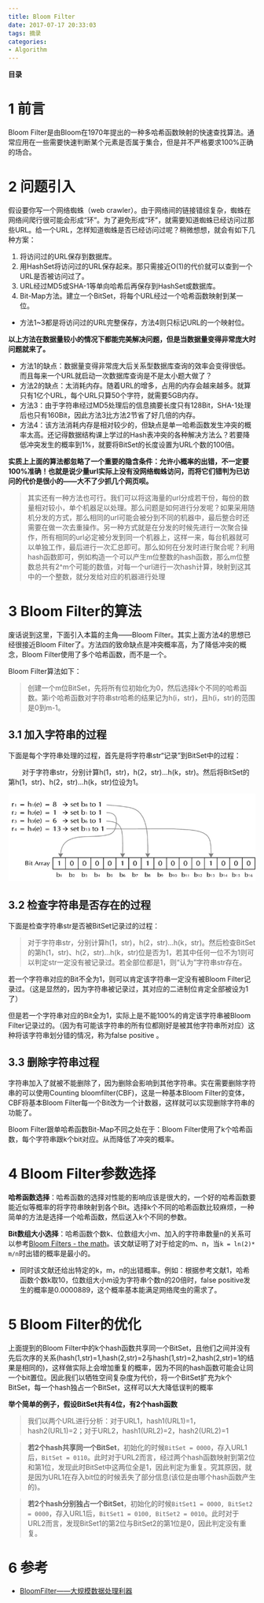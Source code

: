 ```yaml
---
title: Bloom Filter
date: 2017-07-17 20:33:03
tags: 摘录
categories:
- Algorithm
---
```


__目录__

<!-- toc -->
<!--more-->

# 1 前言

Bloom Filter是由Bloom在1970年提出的一种多哈希函数映射的快速查找算法。通常应用在一些需要快速判断某个元素是否属于集合，但是并不严格要求100%正确的场合。

# 2 问题引入

假设要你写一个网络蜘蛛（web crawler）。由于网络间的链接错综复杂，蜘蛛在网络间爬行很可能会形成“环”。为了避免形成“环”，就需要知道蜘蛛已经访问过那些URL。给一个URL，怎样知道蜘蛛是否已经访问过呢？稍微想想，就会有如下几种方案：

1. 将访问过的URL保存到数据库。
1. 用HashSet将访问过的URL保存起来。那只需接近O(1)的代价就可以查到一个URL是否被访问过了。
1. URL经过MD5或SHA-1等单向哈希后再保存到HashSet或数据库。
1. Bit-Map方法。建立一个BitSet，将每个URL经过一个哈希函数映射到某一位。

* 方法1~3都是将访问过的URL完整保存，方法4则只标记URL的一个映射位。

__以上方法在数据量较小的情况下都能完美解决问题，但是当数据量变得非常庞大时问题就来了。__

* 方法1的缺点：数据量变得非常庞大后关系型数据库查询的效率会变得很低。而且每来一个URL就启动一次数据库查询是不是太小题大做了？
* 方法2的缺点：太消耗内存。随着URL的增多，占用的内存会越来越多。就算只有1亿个URL，每个URL只算50个字符，就需要5GB内存。
* 方法3：由于字符串经过MD5处理后的信息摘要长度只有128Bit，SHA-1处理后也只有160Bit，因此方法3比方法2节省了好几倍的内存。
* 方法4：该方法消耗内存是相对较少的，但缺点是单一哈希函数发生冲突的概率太高。还记得数据结构课上学过的Hash表冲突的各种解决方法么？若要降低冲突发生的概率到1%，就要将BitSet的长度设置为URL个数的100倍。

__实质上上面的算法都忽略了一个重要的隐含条件：允许小概率的出错，不一定要100%准确！也就是说少量url实际上没有没网络蜘蛛访问，而将它们错判为已访问的代价是很小的——大不了少抓几个网页呗。__

> 其实还有一种方法也可行。我们可以将这海量的url分成若干份，每份的数量相对较小，单个机器足以处理。那么问题是如何进行分发呢？如果采用随机分发的方式，那么相同的url可能会被分到不同的机器中，最后整合时还需要在做一次去重操作。另一种方式就是在分发的时候先进行一次聚合操作，所有相同的url必定被分发到同一个机器上，这样一来，每台机器就可以单独工作，最后进行一次汇总即可。那么如何在分发时进行聚合呢？利用hash函数即可，例如构造一个可以产生m位整数的hash函数，那么m位整数总共有2^m个可能的数值，对每一个url进行一次hash计算，映射到这其中的一个整数，就分发给对应的机器进行处理

# 3 Bloom Filter的算法

废话说到这里，下面引入本篇的主角——Bloom Filter。其实上面方法4的思想已经很接近Bloom Filter了。方法四的致命缺点是冲突概率高，为了降低冲突的概念，Bloom Filter使用了多个哈希函数，而不是一个。

Bloom Filter算法如下：

> 创建一个m位BitSet，先将所有位初始化为0，然后选择k个不同的哈希函数。第i个哈希函数对字符串str哈希的结果记为h(i，str)，且h(i，str)的范围是0到m-1。

## 3.1 加入字符串的过程

下面是每个字符串处理的过程，首先是将字符串str“记录”到BitSet中的过程：

　　对于字符串str，分别计算h(1，str)，h(2，str)...h(k，str)。然后将BitSet的第h(1，str)、h(2，str)...h(k，str)位设为1。

![fig1](/images/BloomFilter/fig1.jpg)

## 3.2 检查字符串是否存在的过程

下面是检查字符串str是否被BitSet记录过的过程：

> 对于字符串str，分别计算h(1，str)，h(2，str)...h(k，str)。然后检查BitSet的第h(1，str)、h(2，str)...h(k，str)位是否为1，若其中任何一位不为1则可以判定str一定没有被记录过。若全部位都是1，则“认为”字符串str存在。

若一个字符串对应的Bit不全为1，则可以肯定该字符串一定没有被Bloom Filter记录过。（这是显然的，因为字符串被记录过，其对应的二进制位肯定全部被设为1了）

但是若一个字符串对应的Bit全为1，实际上是不能100%的肯定该字符串被Bloom Filter记录过的。（因为有可能该字符串的所有位都刚好是被其他字符串所对应）这种将该字符串划分错的情况，称为false positive 。

## 3.3 删除字符串过程

字符串加入了就被不能删除了，因为删除会影响到其他字符串。实在需要删除字符串的可以使用Counting bloomfilter(CBF)，这是一种基本Bloom Filter的变体，CBF将基本Bloom Filter每一个Bit改为一个计数器，这样就可以实现删除字符串的功能了。

Bloom Filter跟单哈希函数Bit-Map不同之处在于：Bloom Filter使用了k个哈希函数，每个字符串跟k个bit对应。从而降低了冲突的概率。

# 4 Bloom Filter参数选择

__哈希函数选择__：哈希函数的选择对性能的影响应该是很大的，一个好的哈希函数要能近似等概率的将字符串映射到各个Bit。选择k个不同的哈希函数比较麻烦，一种简单的方法是选择一个哈希函数，然后送入k个不同的参数。

__Bit数组大小选择__：哈希函数个数k、位数组大小m、加入的字符串数量n的关系可以参考[Bloom Filters - the math](http://pages.cs.wisc.edu/~cao/papers/summary-cache/node8.html)。该文献证明了对于给定的m、n，当`k = ln(2)* m/n`时出错的概率是最小的。

* 同时该文献还给出特定的k，m，n的出错概率。例如：根据参考文献1，哈希函数个数k取10，位数组大小m设为字符串个数n的20倍时，false positive发生的概率是0.0000889，这个概率基本能满足网络爬虫的需求了。

# 5 Bloom Filter的优化

上面提到的Bloom Filter中的k个hash函数共享同一个BitSet，且他们之间并没有先后次序的关系(hash(1,str)=1,hash(2,str)=2与hash(1,str)=2,hash(2,str)=1的结果是相同的)，这样做实际上会增加重复的概率，因为不同的hash函数可能会让同一个bit置位。因此我们以牺牲空间复杂度为代价，将一个BitSet扩充为k个BitSet，每一个hash独占一个BitSet，这样可以大大降低误判的概率

__举个简单的例子，假设BitSet共有4位，有2个hash函数__

> 我们以两个URL进行分析：对于URL1，hash1(URL1)=1，hash2(URL1)=2；对于URL2，hash1(URL2)=2，hash2(URL2)=1

> __若2个hash共享同一个BitSet__，初始化的时候`BitSet = 0000`，存入URL1后，`BitSet = 0110`。此时对于URL2而言，经过两个hash函数映射到第2位和第1位，发现此时BitSet中这两位全是1，因此判定为重复。究其原因，就是因为URL1在存入bit位的时候丢失了部分信息(该位是由哪个hash函数产生的)。

> __若2个hash分别独占一个BitSet__，初始化的时候`BitSet1 = 0000, BitSet2 = 0000`，存入URL1后，`BitSet1 = 0100, BitSet2 = 0010`。此时对于URL2而言，发现BitSet1的第2位与BitSet2的第1位是0，因此判定没有重复。

# 6 参考

* [BloomFilter——大规模数据处理利器](http://www.cnblogs.com/heaad/archive/2011/01/02/1924195.html)
